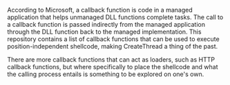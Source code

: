 According to Microsoft, a callback function is code in a managed application that helps unmanaged DLL functions complete tasks. The call to a callback function is passed indirectly from the managed application through the DLL function back to the managed implementation. This repository contains a list of callback functions that can be used to execute position-independent shellcode, making CreateThread a thing of the past.

There are more callback functions that can act as loaders, such as HTTP callback functions, but where specifically to place the shellcode and what the calling process entails is something to be explored on one's own.

